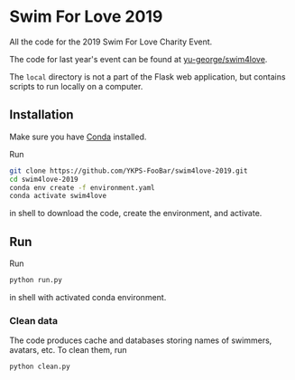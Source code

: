 # Swim For Love 2019

All the code for the 2019 Swim For Love Charity Event.

The code for last year's event can be found at [yu-george/swim4love](https://github.com/yu-george/swim4love).

The `local` directory is not a part of the Flask web application, but contains scripts to run locally on a computer.

## Installation
Make sure you have [Conda](https://github.com/conda/conda) installed.

Run
```sh
git clone https://github.com/YKPS-FooBar/swim4love-2019.git
cd swim4love-2019
conda env create -f environment.yaml
conda activate swim4love
```
in shell to download the code, create the environment, and activate.

## Run
Run
```sh
python run.py
```
in shell with activated conda environment.

### Clean data
The code produces cache and databases storing names of swimmers, avatars, etc. To clean them, run
```sh
python clean.py
```
